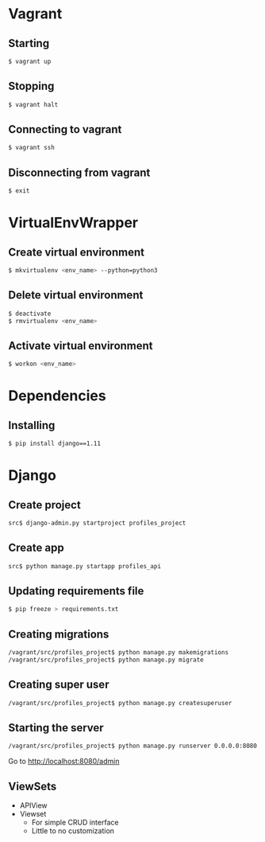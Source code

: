 # Vagrant

## Starting

```bash
$ vagrant up
```

## Stopping

```bash
$ vagrant halt
```

## Connecting to vagrant

```bash
$ vagrant ssh
```

## Disconnecting from vagrant

```bash
$ exit
```

# VirtualEnvWrapper

## Create virtual environment

```bash
$ mkvirtualenv <env_name> --python=python3
```

## Delete virtual environment

```bash
$ deactivate
$ rmvirtualenv <env_name>
```

## Activate virtual environment

```bash
$ workon <env_name>
```

# Dependencies

## Installing

```bash
$ pip install django==1.11
```

# Django

## Create project

```bash
src$ django-admin.py startproject profiles_project
```

## Create app

```bash
src$ python manage.py startapp profiles_api
```

## Updating requirements file

```bash
$ pip freeze > requirements.txt
```

## Creating migrations

```bash
/vagrant/src/profiles_project$ python manage.py makemigrations
/vagrant/src/profiles_project$ python manage.py migrate
```

## Creating super user

```bash
/vagrant/src/profiles_project$ python manage.py createsuperuser
```

## Starting the server

```bash
/vagrant/src/profiles_project$ python manage.py runserver 0.0.0.0:8080
```

Go to [http://localhost:8080/admin](http://localhost:8080/admin)

## ViewSets

- APIView
- Viewset
	- For simple CRUD interface
	- Little to no customization

